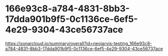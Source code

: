 # 166e93c8-a784-4831-8bb3-17dda901b9f5-0c1136ce-6ef5-4e29-9304-43ce56737ace
https://sonarcloud.io/summary/overall?id=neojarvis-testing_166e93c8-a784-4831-8bb3-17dda901b9f5-0c1136ce-6ef5-4e29-9304-43ce56737ace

